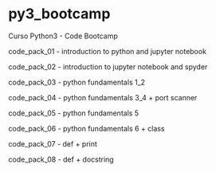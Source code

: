 # py3_bootcamp
Curso Python3 - Code Bootcamp

code_pack_01 - introduction to python and jupyter notebook

code_pack_02 - introduction to jupyter notebook and spyder

code_pack_03 - python fundamentals 1_2

code_pack_04 - python fundamentals 3_4 + port scanner

code_pack_05 - python fundamentals 5

code_pack_06 - python fundamentals 6 + class

code_pack_07 - def + print

code_pack_08 - def + docstring

